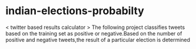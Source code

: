 # indian-elections-probabilty

< twitter based results calculator >
The following project classifies tweets based on the training set as positive or negative.Based on the number of positive and negative tweets,the result of a particular election is determined
